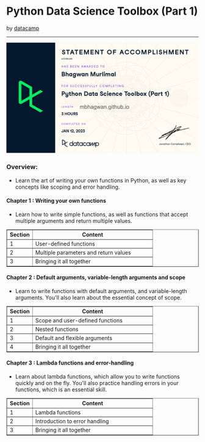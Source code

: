 <h1>Python Data Science Toolbox (Part 1)</h1>
by <a href="https://www.datacamp.com/courses/python-data-science-toolbox-part-1">datacamp</a>
<hr>

<!-- ![Certificate of Completion]() -->

![Certificate of Achievement](/images/python_data_science_toolbox_1.jpg)

<h3>Overview:</h3>
<ul>
 <li>Learn the art of writing your own functions in Python, as well as key concepts like scoping and error handling.</li>
</ul>

<h4>Chapter 1 : Writing your own functions</h4>
<ul>
<li>Learn how to write simple functions, as well as functions that accept multiple arguments and return multiple values.</li>
</ul>
<table border="1">
 <tr>
  <th>Section</th>
  <th width=300>Content</th>
 </tr>
 <tr>
  <td>1</td>
  <td>User-defined functions</td>
 </tr>
 <tr>
  <td>2</td>
  <td>Multiple parameters and return values</td>
 </tr>
 <tr>
  <td>3</td>
  <td>Bringing it all together</td>
 </tr>
</table>

<h4>Chapter 2 : Default arguments, variable-length arguments and scope</h4>
<ul>
  <li>Learn to write functions with default arguments, and variable-length arguments. You'll also learn about the essential concept of scope.</li>
</ul>
<table border="1">
 <tr>
  <th>Section</th>
  <th width=300>Content</th>
 </tr>
 <tr>
  <td>1</td>
  <td>Scope and user-defined functions</td>
 </tr>
 <tr>
  <td>2</td>
  <td>Nested functions</td>
 </tr>
 <tr>
  <td>3</td>
  <td>Default and flexible arguments</td>
 </tr>
<tr>
  <td>4</td>
  <td>Bringing it all together</td>
</tr>
</table>

<h4>Chapter 3 : Lambda functions and error-handling</h4>
<ul>
  <li>Learn about lambda functions, which allow you to write functions quickly and on the fly. You'll also practice handling errors in your functions, which is an essential skill.</li>
</ul>
<table border="1">
 <tr>
  <th>Section</th>
  <th width=300>Content</th>
 </tr>
 <tr>
  <td>1</td>
  <td>Lambda functions</td>
 </tr>
 <tr>
  <td>2</td>
  <td>Introduction to error handling</td>
 </tr>
 <tr>
  <td>3</td>
  <td>Bringing it all together</td>
 </tr>
</table>
